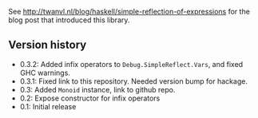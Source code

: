 See http://twanvl.nl/blog/haskell/simple-reflection-of-expressions for the blog post that introduced this library.

Version history
------

* 0.3.2: Added infix operators to `Debug.SimpleReflect.Vars`, and fixed GHC warnings.
* 0.3.1: Fixed link to this repository. Needed version bump for hackage.
* 0.3: Added `Monoid` instance, link to github repo. 
* 0.2: Expose constructor for infix operators 
* 0.1: Initial release

